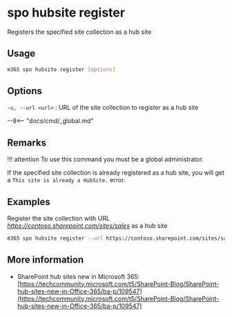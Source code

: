 # spo hubsite register

Registers the specified site collection as a hub site

## Usage

```sh
m365 spo hubsite register [options]
```

## Options

`-u, --url <url>`
: URL of the site collection to register as a hub site

--8<-- "docs/cmd/_global.md"

## Remarks

!!! attention
    To use this command you must be a global administrator.

If the specified site collection is already registered as a hub site, you will get a `This site is already a HubSite.` error.

## Examples

Register the site collection with URL _https://contoso.sharepoint.com/sites/sales_ as a hub site

```sh
m365 spo hubsite register --url https://contoso.sharepoint.com/sites/sales
```

## More information

- SharePoint hub sites new in Microsoft 365: [https://techcommunity.microsoft.com/t5/SharePoint-Blog/SharePoint-hub-sites-new-in-Office-365/ba-p/109547](https://techcommunity.microsoft.com/t5/SharePoint-Blog/SharePoint-hub-sites-new-in-Office-365/ba-p/109547)
